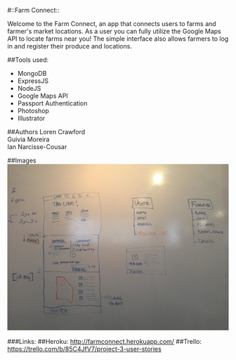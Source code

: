 #::Farm Connect::

Welcome to the Farm Connect, an app that connects users to farms and farmer's market locations. As a user you can fully utilize the Google Maps API to locate farms near you! The simple interface also allows farmers to log in and register their produce and locations.


##Tools used:
* MongoDB
* ExpressJS
* NodeJS
* Google Maps API
* Passport Authentication
* Photoshop
* Illustrator


##Authors
Loren Crawford <br>
Guivia Moreira <br>
Ian Narcisse-Cousar

##Images
<img src="/public/images/Wireframe.JPG">

###Links:
##Heroku:     http://farmconnect.herokuapp.com/
##Trello:      https://trello.com/b/85C4JfV7/project-3-user-stories


